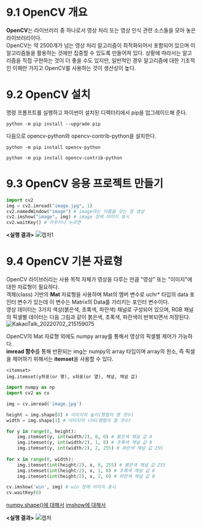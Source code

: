 # 9.1 OpenCV 개요
**OpenCV**는 라이브러리 중 하나로서 영상 처리 또는 영상 인식 관련 소스들을 모아 놓은 라이브러리이다.       
OpenCV는 약 2500개가 넘는 영상 처리 알고리즘이 최적화되어서 포함되어 있으며 이 알고리즘들을 활용하는 것에만 집중할 수 있도록 만들어져 있다. 
상황에 따라서는 알고리즘을 직접 구현하는 것이 더 좋을 수도 있지만, 일반적인 경우 알고리즘에 대한 기초적인 이해만 가지고 OpenCV를 사용하는 것이 생산성이 높다.      


# 9.2 OpenCV 설치
명령 프롬프트를 실행하고 파이썬이 설치된 디렉터리에서 pip을 업그레이드해 준다.
~~~
python -m pip install --upgrade pip
~~~
다음으로 opencv-python와 opencv-contrib-python을 설치한다.
~~~
python -m pip install opencv-python
~~~

~~~
python -m pip install opencv-contrib-python
~~~

# 9.3 OpenCV 응용 프로젝트 만들기
```py
import cv2
img = cv2.imread("image.jpg", 1)
cv2.namedWindow("image") # image라는 이름을 갖는 창 생성
cv2.imshow("image", img) # image 창에 이미지 표시
cv2.waitKey() # 아무키나 누르면
```
**<실행 결과>**
![캡처1](https://user-images.githubusercontent.com/81175672/177002367-939fb122-aac8-40e2-ad47-bfab2b956878.JPG)

# 9.4 OpenCV 기본 자료형
OpenCV 라이브러리는 사용 목적 자체가 영상을 다루는 만큼 "영상" 또는 "이미지"에 대한 자료형이 필요하다.     
객체(class) 기반의 **Mat** 자료형을 사용하며 Mat의 멤버 변수로 uchr* 타입의 data 포인터 변수가 있는데 이 변수는 Matrix의 Data를 
가리키는 포인터 변수이다.           
영상 데이터는 3가지 색상(붉은색, 초록색, 파란색) 채널로 구성되어 있으며, RGB 채널의 픽셀별 데이터는 다음 그림과 같이 붉은색, 초록색, 파란색이 반복되면서 저장된다.
![KakaoTalk_20220702_215159075](https://user-images.githubusercontent.com/81175672/177001569-240ed9d6-6130-4086-b999-7483dfe57742.jpg)         

OpenCV의 Mat 자료형 외에도 numpy array를 통해서 영상의 픽셀별 제어가 가능하다.                                
**imread 함수**를 통해 반환되는 img는 numpy의 array 타입이며 array의 원소, 즉 픽셀을 제어하기 위해서는 **itemset**을 사용할 수 있다.

~~~
<itemset>
img.itemset(y좌표(or 행), x좌표(or 열), 채널, 채널 값)
~~~

```py
import numpy as np
import cv2 as cv

img = cv.imread('image.jpg')

height = img.shape[0] # 이미지의 높이(행렬의 행 갯수)
width = img.shape[1] # 이미지의 너비(행렬의 열 갯수)

for y in range(0, height):
    img.itemset(y, int(width/2), 0, 0) # 붉은색 채널 값 0
    img.itemset(y, int(width/2), 1, 0) # 초록색 채널 값 0
    img.itemset(y, int(width/2), 2, 255) # 파란색 채널 값 255
    
for x in range(0, width):
    img.itemset(int(height/2), x, 0, 255) # 붉은색 채널 값 255
    img.itemset(int(height/2), x, 1, 0) # 초록색 채널 값 0
    img.itemset(int(height/2), x, 2, 0) # 파란색 채널 값 0

cv.imshow('win', img) # win 창에 이미지 표시
cv.waitKey(0)

```
[numpy.shape()에 대해서](https://m.blog.naver.com/PostView.naver?isHttpsRedirect=true&blogId=sw4r&logNo=221581585204)
[imshow에 대해서](https://webnautes.tistory.com/796)

**<실행 결과>**
![캡처](https://user-images.githubusercontent.com/81175672/177002389-1266b9d9-3221-419a-81d7-cf76958e680f.JPG)
